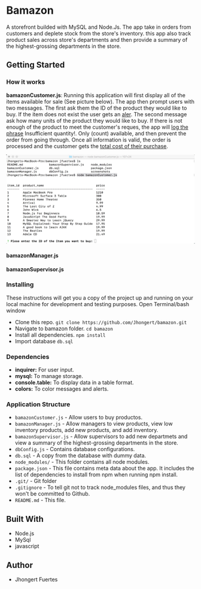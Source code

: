 # Bamazon
A storefront builded with MySQL and Node.Js. The app take in orders from customers and deplete stock from the store's inventory. this app also track product sales across store's departments and then provide a summary of the highest-grossing departments in the store.

## Getting Started
### How it works

**bamazonCustomer.js**: 
Running this application will first display all of the items available for sale (See picture below). The app then prompt 
users with two messages. The first ask them the ID of the product they would like to buy. If the item does not exist the user gets an [aler](https://github.com/Jhongert/bamazon/blob/master/screenshots/bc_alert.jpeg?raw=true). The second message ask how many units of the product they would like to buy. If there is not enough of the product to meet the customer's reques, the app will [log the phrase](https://github.com/Jhongert/bamazon/blob/master/screenshots/bc_alert2.jpeg?raw=true) Insufficient quantity!. Only (count) available, and then prevent the order from going through. Once all information is valid, the order is processed and the customer gets the [total cost of their purchase](https://github.com/Jhongert/bamazon/blob/master/screenshots/bcmsg.jpeg?raw=true).

![Bamazon Customer](https://github.com/Jhongert/bamazon/blob/master/screenshots/bc1.jpeg?raw=true)

#### bamazonManager.js
#### bamazonSupervisor.js

### Installing
These instructions will get you a copy of the project up and running on your local machine for development and testing purposes.
Open Terminal/bash window
- Clone this repo. `git clone https://github.com/Jhongert/bamazon.git`
- Navigate to bamazon folder. `cd bamazon`
- Install all dependencies. `npm install`
- Import database `db.sql`

### Dependencies
- **inquirer:** For user input.
- **mysql:** To manage storage.
- **console.table:** To display data in a table format.
- **colors:** To color messages and alerts.

### Application Structure
- `bamazonCustomer.js` - Allow users to buy productos.
- `bamazonManager.js` - Allow managers to view products, view low inventory products, add new products, and add inventory.
- `bamazonSupervisor.js` - Allow supervisors to add new departmets and view a summary of the highest-grossing departments in the store.
- `dbConfig.js` - Contains database configurations.
- `db.sql` - A copy from the database with dummy data.
- `node_modules/` - This folder contains all node modules.
- `package.json` - This file contains meta data about the app. It includes the list of dependencies to install from npm when running npm install.
- `.git/` - Git folder
- `.gitignore` - To tell git not to track node_modules files, and thus they won't be committed to Github. 
- `README.md` - This file.

## Built With
- Node.js
- MySql
- javascript

## Author
- Jhongert Fuertes
